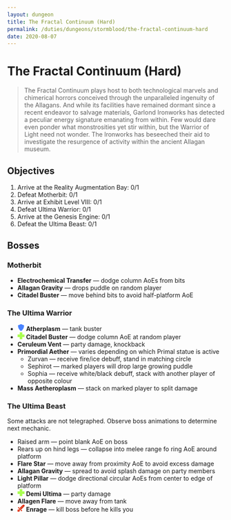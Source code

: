 ```yaml
---
layout: dungeon
title: The Fractal Continuum (Hard)
permalink: /duties/dungeons/stormblood/the-fractal-continuum-hard
date: 2020-08-07
---
```


# The Fractal Continuum (Hard)

> The Fractal Continuum plays host to both technological marvels and chimerical horrors conceived through the unparalleled ingenuity of the Allagans. And while its facilities have remained dormant since a recent endeavor to salvage materials, Garlond Ironworks has detected a peculiar energy signature emanating from within. Few would dare even ponder what monstrosities yet stir within, but the Warrior of Light need not wonder. The Ironworks has beseeched their aid to investigate the resurgence of activity within the ancient Allagan museum.

## Objectives

1. Arrive at the Reality Augmentation Bay: 0/1
2. Defeat Motherbit: 0/1
3. Arrive at Exhibit Level VIII: 0/1
4. Defeat Ultima Warrior: 0/1
5. Arrive at the Genesis Engine: 0/1
6. Defeat the Ultima Beast: 0/1

## Bosses

### Motherbit

- **Electrochemical Transfer** — dodge column AoEs from bits
- **Allagan Gravity** — drops puddle on random player
- **Citadel Buster** — move behind bits to avoid half-platform AoE

### The Ultima Warrior

- ![](/assets/icons/role-tank.png) **Atherplasm** — tank buster
- ![](/assets/icons/role-healer.png) **Citadel Buster** — dodge column AoE at random player
- **Ceruleum Vent** — party damage, knockback
- **Primordial Aether** — varies depending on which Primal statue is active
  - Zurvan — receive fire/ice debuff, stand in matching circle
  - Sephirot — marked players will drop large growing puddle
  - Sophia — receive white/black debuff, stack with another player of opposite colour
- **Mass Aetheroplasm** — stack on marked player to split damage

### The Ultima Beast

Some attacks are not telegraphed. Observe boss animations to determine next mechanic.

- Raised arm — point blank AoE on boss
- Rears up on hind legs — collapse into melee range fo ring AoE around platform
- **Flare Star** — move away from proximity AoE to avoid excess damage
- **Allagan Gravity** — spread to avoid splash damage on party members
- **Light Pillar** — dodge directional circular AoEs from center to edge of platform
- ![](/assets/icons/role-healer.png) **Demi Ultima** — party damage
- **Allagen Flare** — move away from tank
- ![](/assets/icons/role-dps.png) **Enrage** — kill boss before he kills you

